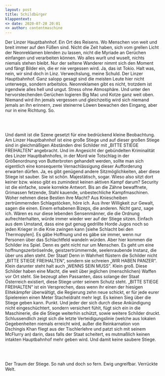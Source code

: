 ```yaml
---
layout: post
title: Schildbürger
klappentext:
<> date: 2020-07-20 20:01
<> author: contentmaschine
---
```

Der Linzer Hauptbahnhof. Ein Ort des Reisens. Wo Menschen von weit und breit immer auf den Füßen sind. Nicht die Zeit haben, sich vom grellen Licht der Neonreklamen blenden zu lassen, nicht die Myriade an Gerüchen einfangen und verarbeiten können. Wo alles wurlt und wuselt, nichts niemals stehen bleibt. Nur der seltene Wanderer nimmt sich den Moment und fängt Bilder ein, die er nie vergessen wird. Ja, das ist Tokio. Halt was, nein, wir sind doch in Linz. Verwechslung, meine Schuld. Der Linzer Hauptbahnhof. Ganz salopp gesagt sind die meisten Leute hier nicht unterwegs, sondern arbeitslos. Neonreklamen gibt es nicht, trotzdem ist irgendwie alles hell und ungut. Stress ohne Atmosphäre. Und unter den hervorstechenden Gerüchen logieren Big Mac und Kotze ganz weit oben. Niemand wird ihn jemals vergessen und gleichzeitig wird sich niemand jemals an ihn erinnern, zwei steinerne Löwen bewachen den Eingang, aber nur in eine Richtung. So.

<br><br>

Und damit ist die Szene gesetzt für eine bedrückend kleine Beobachtung. Am Linzer Hauptbahnhof ist eine große Stiege und auf dieser großen Stiege sind in gleichmäßigen Abständen drei Schilder mit „BITTE STIEGE FREIHALTEN“ angebracht. Und im Angesicht der gebündelten Kriminalität des Linzer Hauptbahnhofes, in der Mord wie Totschlag in der Größenordnung von Butterbroten gehandelt werden, sollte man sich eigentlich eine konsequente Vernachlässigung dieser Aufforderung erwarten dürfen. Ja, es gibt genügend andere Sitzmöglichkeiten, aber diese Stiege ist sauber. Sie ist schön. Majestätisch, sogar. Wieso also sitzt dort keiner bzw. wieso gibt es zumindest keinen aktiven Kampf darum? Security ist die einfache, sowie korrekte Antwort. Bis an die Zähne bewaffnete, Grimassen fetzende, Stahl kauende, unbestechliche Kampfmaschinen. Woher nehmen diese Bestien ihre Macht? Aus Kniescheiben zertrümmernden Schlagstöcken, höre ich. Aus ihrer Willigkeit zur Gewalt, sagen die einen. Einem erhabenen Bizeps, die anderen. Nicht ganz, sage ich. Wären es nur diese lebenden Sensenmänner, die die Ordnung aufrechterhalten, würde immer wieder wer auf der Stiege sitzen. Einfach aus dem Umstand, dass eine gut genug gedrillte Horde Jugos noch so jeden Krieger in die Knie zwingen kann [siehe Schlacht bei den Thermopylen]. Es gäbe Hoffnung und es gäbe sie immer, wenn nur Personen über das Schlachtfeld wandeln würden. Aber hier kommen die Schilder ins Spiel. Denn es geht nicht nur um Menschen. Es geht um eine hoffnungszerbröselnde, geistzertrümmernde, seelenraubende Instanz, die über uns allen steht. Der Staat! Denn in Wahrheit flüstern die Schilder nicht „BITTE STIEGE FREIHALTEN“, sondern sie schreien „WIR HABEN PANZER“. Klein darunter steht halt auch „WENNS SEIN MUSS“. Klein groß. Diese Schilder haben eine Macht, die weit über jeglichen (menschlichen) Waffen vor Ort steht. Sie bezeugt allen Passanten, dass solange der Staat Österreich existiert, diese Stiege unter seinem Schutz steht. „BITTE STIEGE FREIHALTEN“ ist ein Versprechen, dass wenn ihr einen der hiesigen Elitekämpfer überwältigt, die Regierung zehn neue schickt, er für jede eurer Spielereien einen Meter Stacheldraht mehr legt. Es keinen Sieg über die Stiege geben kann. Punkt. Und jeder der sich durch diese Ankündigung nicht eingeschüchtert, sondern versichert fühlt, fügt sich ein in die Maschinerie, die die Stiege weiterhin schützt, sowie weitere Schilder druckt. Schlussendlich zeigt sich die letzte Verteidigungslinie (welche aus lokalen Gegebenheiten niemals erreicht wird, außer die Reinkarnation von Dschingis Khan fliegt aus der Tischlerlehre und patzt sich mit seinem McFlurry an) darin, dass falls der Staat scheitert, es mutmaßlich keinen intakten Hauptbahnhof mehr geben wird. Und damit keine saubere Stiege.

<br><br>

Der Traum der Stiege. So nah und doch so fern. Ewig ungreifbar. Verrückte Welt.
